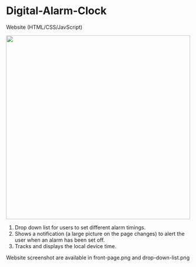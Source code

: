 # Digital-Alarm-Clock

Website (HTML/CSS/JavScript)

<img src="https://github.com/yili288/Digital-Alarm-Clock/blob/master/front-page.png"  height="500" />


1) Drop down list for users to set different alarm timings.
2) Shows a notification (a large picture on the page changes) to alert the user when an alarm has been set off.
3) Tracks and displays the local device time.

Website screenshot are available in front-page.png and drop-down-list.png
